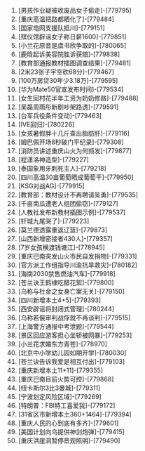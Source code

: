 
1. [男孩作业疑被收废品女子偷走]-[779795]
1. [重庆高温把路都晒化了]-[779484]
1. [国家电网支援队抵川]-[779151]
1. [殡仪馆辟谣女子称日薪1600]-[779851]
1. [小兰花原音是虞书欣争取的]-[780065]
1. [鹿晗起诉美容院胜诉获赔]-[779838]
1. [教育部通报教材插图调查结果]-[779481]
1. [2米23张子宇空砍68分]-[779467]
1. [100万房贷30年少3.18万]-[779595]
1. [华为Mate50官宣发布时间]-[779534]
1. [女生回村花半年工资为奶奶修路]-[779488]
1. [吴磊周雨彤新剧吵架路透]-[779591]
1. [台军兵役条件变动]-[779463]
1. [IVE回归]-[780226]
1. [女孩暑假胖十几斤查出脂肪肝]-[779116]
1. [姆巴佩开场8秒破门平纪录]-[779308]
1. [消防员讲述重庆山火为何频发]-[779877]
1. [程潇洛神造型]-[779227]
1. [泰国象用牙刺死主人]-[779218]
1. [四川高温30亩葡萄晒成葡萄干]-[779950]
1. [KSG对战AG]-[779915]
1. [教育部：教材设计不再聘请吴勇]-[779535]
1. [千亩南瓜遭老人组团偷窃]-[779127]
1. [人教社发布新教材插图示例]-[779537]
1. [钎城九尾哭了]-[779223]
1. [莫兰德透露重返辽篮]-[779873]
1. [山西新增密接者430人]-[779357]
1. [7岁女孩横渡钱塘江]-[778945]
1. [重庆巴南突发山火市民自发捐物]-[779331]
1. [官方派工作组指导川渝抗旱救灾]-[780182]
1. [海南2030禁售燃油汽车]-[779918]
1. [苍兰诀王鹤棣吃醋花絮]-[779800]
1. [乌称与杜金之女身亡案无关]-[779150]
1. [四川新增本土4+5]-[779393]
1. [西安辟谣将封闭式管理]-[780244]
1. [乌称若俄审判战俘就不再谈判]-[779515]
1. [上海警方通报中考泄题]-[779544]
1. [景区回应游客担心坐轿被网暴]-[779253]
1. [小兰花求婚东方青苍]-[778970]
1. [北京中小学幼儿园如期开学]-[780030]
1. [苍兰诀告诉我爱是相互付出]-[779103]
1. [重庆新增本土11+11]-[779355]
1. [重庆巴南目前火势可控]-[779868]
1. [纽卡斯尔3比3曼城]-[779311]
1. [宁波划定风险区域]-[779269]
1. [特朗普：FBI特工喜爱我]-[779172]
1. [31省区市新增本土360+1464]-[779394]
1. [重庆人民的心到底有多齐]-[779601]
1. [美国计划向乌提供神剑炮弹]-[779415]
1. [重庆洪崖洞暂停景观照明]-[779490]